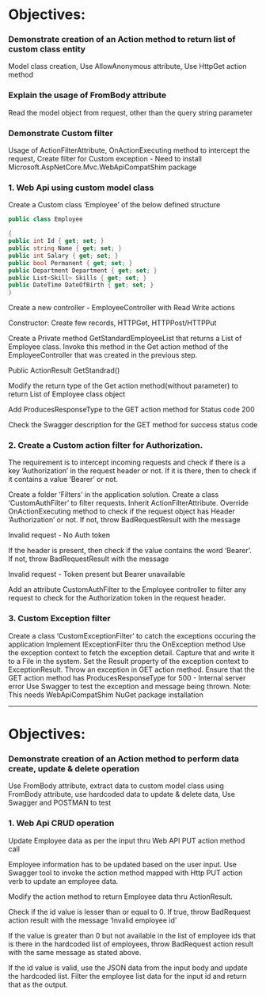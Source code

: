 # Objectives:

### Demonstrate creation of an Action method to return list of custom class entity

Model class creation, Use AllowAnonymous attribute, Use HttpGet action method

### Explain the usage of FromBody attribute

Read the model object from request, other than the query string parameter

### Demonstrate Custom filter

Usage of ActionFilterAttribute, OnActionExecuting method to intercept the request, Create filter for Custom exception - Need to install Microsoft.AspNetCore.Mvc.WebApiCompatShim package


### 1. Web Api using custom model class

Create a Custom class ‘Employee’ of the below defined structure

```csharp
public class Employee

{
public int Id { get; set; }
public string Name { get; set; }
public int Salary { get; set; }
public bool Permanent { get; set; }
public Department Department { get; set; }
public List<Skill> Skills { get; set; }
public DateTime DateOfBirth { get; set; }
}
```

Create a new controller - EmployeeController with Read Write actions

Constructor: Create few records, HTTPGet, HTTPPost/HTTPPut

Create a Private method GetStandardEmployeeList that returns a List of Employee class. Invoke this method in the Get action method of the EmployeeController that was created in the previous step.

Public ActionResult<Employee> GetStandrad()

Modify the return type of the Get action method(without parameter) to return List of Employee class object

Add ProducesResponseType to the GET action method for Status code 200

Check the Swagger description for the GET method for success status code


### 2. Create a Custom action filter for Authorization.

The requirement is to intercept incoming requests and check if there is a key ‘Authorization’ in the request header or not. If it is there, then to check if it contains a value ‘Bearer’ or not.

Create a folder ‘Filters’ in the application solution. Create a class ‘CustomAuthFilter’ to filter requests. Inherit ActionFilterAttribute. Override OnActionExecuting method to check if the request object has Header ‘Authorization’ or not. If not, throw BadRequestResult with the message

Invalid request - No Auth token

If the header is present, then check if the value contains the word ‘Bearer’. If not, throw BadRequestResult with the message

Invalid request - Token present but Bearer unavailable

Add an attribute CustomAuthFilter to the Employee controller to filter any request to check for the Authorization token in the request header.

### 3. Custom Exception filter

Create a class ‘CustomExceptionFilter’ to catch the exceptions occuring the application Implement IExceptionFilter thru the OnException method Use the exception context to fetch the exception detail. Capture that and write it to a File in the system. Set the Result property of the exception context to ExceptionResult. Throw an exception in GET action method. Ensure that the GET action method has ProducesResponseType for 500 - Internal server error Use Swagger to test the exception and message being thrown. Note: This needs WebApiCompatShim NuGet package installation

- - - -

# Objectives:

###  Demonstrate creation of an Action method to perform data create, update & delete operation

Use FromBody attribute, extract data to custom model class using FromBody attribute, use hardcoded data to update & delete data, Use Swagger and POSTMAN to test

### 1. Web Api CRUD operation

Update Employee data as per the input thru Web API PUT action method call

Employee information has to be updated based on the user input. Use Swagger tool to invoke the action method mapped with Http PUT action verb to update an employee data.

Modify the action method to return Employee data thru ActionResult.

Check if the id value is lesser than or equal to 0. If true, throw BadRequest action result with the message ‘Invalid employee id’

If the value is greater than 0 but not available in the list of employee ids that is there in the hardcoded list of employees, throw BadRequest action result with the same message as stated above.

If the id value is valid, use the JSON data from the input body and update the hardcoded list. Filter the employee list data for the input id and return that as the output.